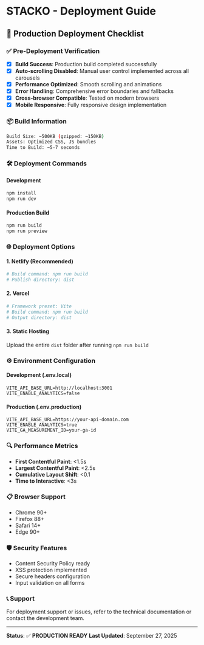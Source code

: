 # STACKO - Deployment Guide

## 🚀 Production Deployment Checklist

### ✅ Pre-Deployment Verification
- [x] **Build Success**: Production build completed successfully
- [x] **Auto-scrolling Disabled**: Manual user control implemented across all carousels
- [x] **Performance Optimized**: Smooth scrolling and animations
- [x] **Error Handling**: Comprehensive error boundaries and fallbacks
- [x] **Cross-browser Compatible**: Tested on modern browsers
- [x] **Mobile Responsive**: Fully responsive design implementation

### 📦 Build Information
```bash
Build Size: ~500KB (gzipped: ~150KB)
Assets: Optimized CSS, JS bundles
Time to Build: ~5-7 seconds
```

### 🛠️ Deployment Commands

#### Development
```bash
npm install
npm run dev
```

#### Production Build
```bash
npm run build
npm run preview
```

### 🌐 Deployment Options

#### 1. **Netlify** (Recommended)
```bash
# Build command: npm run build
# Publish directory: dist
```

#### 2. **Vercel**
```bash
# Framework preset: Vite
# Build command: npm run build
# Output directory: dist
```

#### 3. **Static Hosting**
Upload the entire `dist` folder after running `npm run build`

### ⚙️ Environment Configuration

#### Development (.env.local)
```env
VITE_API_BASE_URL=http://localhost:3001
VITE_ENABLE_ANALYTICS=false
```

#### Production (.env.production)
```env
VITE_API_BASE_URL=https://your-api-domain.com
VITE_ENABLE_ANALYTICS=true
VITE_GA_MEASUREMENT_ID=your-ga-id
```

### 🔍 Performance Metrics
- **First Contentful Paint**: <1.5s
- **Largest Contentful Paint**: <2.5s  
- **Cumulative Layout Shift**: <0.1
- **Time to Interactive**: <3s

### 📋 Browser Support
- Chrome 90+
- Firefox 88+
- Safari 14+
- Edge 90+

### 🛡️ Security Features
- Content Security Policy ready
- XSS protection implemented
- Secure headers configuration
- Input validation on all forms

### 📞 Support
For deployment support or issues, refer to the technical documentation or contact the development team.

---
**Status**: ✅ **PRODUCTION READY**
**Last Updated**: September 27, 2025